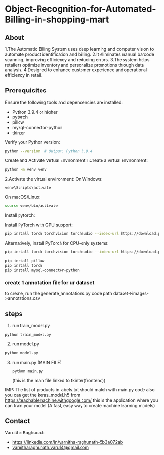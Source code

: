 # Object-Recognition-for-Automated-Billing-in-shopping-mart

## About
1.The Automatic Billing System uses deep learning and computer vision to automate product identification and billing.
2.It eliminates manual barcode scanning, improving efficiency and reducing errors.
3.The system helps retailers optimize inventory and personalize promotions through data analysis.
4.Designed to enhance customer experience and operational efficiency in retail.

## Prerequisites
Ensure the following tools and dependencies are installed:
- Python 3.9.4 or higher
- pytorch
- pillow
- mysql-connector-python
- tkinter

Verify your Python version:
```bash
python --version  # Output: Python 3.9.4
```

Create and Activate Virtual Environment
1.Create a virtual environment:
```bash
python -m venv venv
```
2.Activate the virtual environment:
On Windows:
```bash
venv\Scripts\activate
```
On macOS/Linux:
```bash
source venv/bin/activate
```

Install pytorch:

Install PyTorch with GPU support:
```bash
pip install torch torchvision torchaudio --index-url https://download.pytorch.org/whl/cu117 #for GPU
```

Alternatively, install PyTorch for CPU-only systems:
```bash
pip install torch torchvision torchaudio --index-url https://download.pytorch.org/whl/cpu  #for cpu
```

```bash
pip install pillow
pip install torch  
pip install mysql-connector-python
```

### create 1 annotation file for ur dataset 
to create, run the generate_annotations.py code
path dataset->images->annotations.csv


## steps
1. run train_model.py
  ```bash
  python train_model.py
  ```
2. run model.py
  ```bash
  python model.py
  ```
3. run main.py (MAIN FILE)
   ```bash
   python main.py
   ```
   (this is the main file linked to tkinter(frontend))

IMP:
The list of products in labels.txt should match with main.py code
also you can get the keras_model.h5 from https://teachablemachine.withgoogle.com/
this is the application where you can train your model (A fast, easy way to create machine learning models)

## Contact
Varnitha Raghunath
- https://linkedin.com/in/varnitha-raghunath-5b3a072ab 
- varnitharaghunath.varu14@gmail.com
